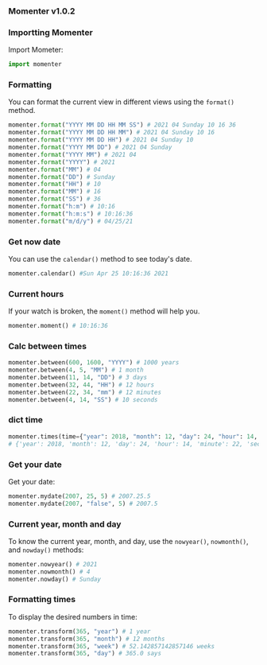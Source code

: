 ### Momenter v1.0.2
### Importting Momenter

Import Mometer:
```python
import momenter
```

### Formatting

You can format the current view in different views using the `format()` method.

```python
momenter.format("YYYY MM DD HH MM SS") # 2021 04 Sunday 10 16 36
momenter.format("YYYY MM DD HH MM") # 2021 04 Sunday 10 16
momenter.format("YYYY MM DD HH") # 2021 04 Sunday 10
momenter.format("YYYY MM DD") # 2021 04 Sunday
momenter.format("YYYY MM") # 2021 04 
momenter.format("YYYY") # 2021
momenter.format("MM") # 04
momenter.format("DD") # Sunday
momenter.format("HH") # 10
momenter.format("MM") # 16
momenter.format("SS") # 36
momenter.format("h:m") # 10:16
momenter.format("h:m:s") # 10:16:36
momenter.format("m/d/y") # 04/25/21
```
### Get now date
You can use the `calendar()` method to see today's date.

```python
momenter.calendar() #Sun Apr 25 10:16:36 2021
```
### Current hours
If your watch is broken, the `moment()` method will help you.
```python
momenter.moment() # 10:16:36
```

### Calc between times
```python
momenter.between(600, 1600, "YYYY") # 1000 years
momenter.between(4, 5, "MM") # 1 month
momenter.between(11, 14, "DD") # 3 days
momenter.between(32, 44, "HH") # 12 hours
momenter.between(22, 34, "mm") # 12 minutes
momenter.between(4, 14, "SS") # 10 seconds
```
### dict time
```python
momenter.times(time={"year": 2018, "month": 12, "day": 24, "hour": 14, "minute": 22, "second": 14})
# {'year': 2018, 'month': 12, 'day': 24, 'hour': 14, 'minute': 22, 'second': 14}
```
### Get your date
Get your date:
```python
momenter.mydate(2007, 25, 5) # 2007.25.5
momenter.mydate(2007, "false", 5) # 2007.5
```
### Current year, month and day
To know the current year, month, and day, use the `nowyear()`, `nowmonth()`, and `nowday()` methods:
```python
momenter.nowyear() # 2021
momenter.nowmonth() # 4
momenter.nowday() # Sunday
```
### Formatting times 
To display the desired numbers in time:
```python
momenter.transform(365, "year") # 1 year
momenter.transform(365, "month") # 12 months
momenter.transform(365, "week") # 52.142857142857146 weeks
momenter.transform(365, "day") # 365.0 says
```
